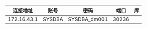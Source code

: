 | 连接地址          | 账号   | 密码     | 端口    | 库     |
|-------------|------|--------|-------|-------|
| 172.16.43.1 | SYSDBA | SYSDBA_dm001 | 30236 |  |

